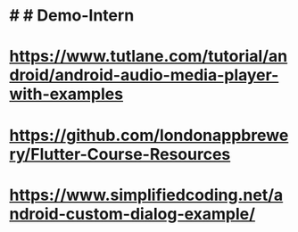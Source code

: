 # # # Demo-Intern




# https://www.tutlane.com/tutorial/android/android-audio-media-player-with-examples

# https://github.com/londonappbrewery/Flutter-Course-Resources

# https://www.simplifiedcoding.net/android-custom-dialog-example/
